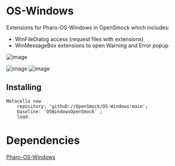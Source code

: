 # OS-Windows

Extensions for Pharo-OS-Windows in OpenSmock which includes: 
- WinFileDialog access (request files with extensions)
- WinMessageBox extensions to open Warning and Error popup

![image](https://user-images.githubusercontent.com/49183340/226132585-3609265b-d492-4042-a095-3b70ba78d349.png)

![image](https://user-images.githubusercontent.com/49183340/226132506-835d4ef0-e16d-475c-8e90-4aee066cad07.png) ![image](https://user-images.githubusercontent.com/49183340/226132548-27197af6-b6c1-4a0f-b63b-04a5a676f25a.png)


## Installing

```smalltalk
Metacello new 
	repository: 'github://OpenSmock/OS-Windows:main';
	baseline: 'OSWindowsOpenSmock' ;
	load.
```

# Dependencies

[Pharo-OS-Windows](https://github.com/astares/Pharo-OS-Windows)
